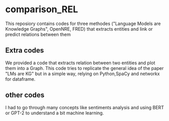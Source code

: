 # comparison_REL
This reposiory contains codes for three methodes ("Language Models are Knowledge Graphs", OpenNRE, FRED) that extracts entities and link or predict relations between them
## Extra codes
We provided a code that extracts relation between two entities and plot them into a Graph. This code tries to replicate the general idea of the paper "LMs are KG" but in a simple way, relying on Python,SpaCy and networkx for dataframe.
## other codes
I had to go through many concepts like sentiments analysis and using BERT or GPT-2 to understand a bit machine learning.
